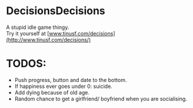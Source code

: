 # DecisionsDecisions
A stupid idle game thingy.   
Try it yourself at [www.tinusf.com/decisions](http://www.tinusf.com/decisions/)

# TODOS:
- Push progress, button and date to the bottom.
- If happiness ever goes under 0: suicide.
- Add dying because of old age.
- Random chance to get a girlfriend/ boyfriend when you are socialising.
